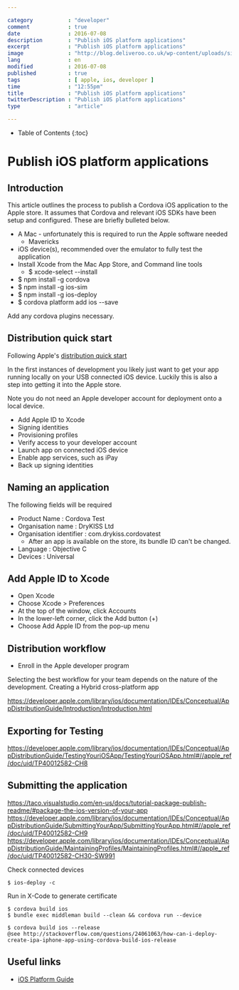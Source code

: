 ```yaml
---

category           : "developer"
comment            : true
date               : 2016-07-08
description        : "Publish iOS platform applications"
excerpt            : "Publish iOS platform applications"
image              : "http://blog.deliveroo.co.uk/wp-content/uploads/sites/2/2016/11/Facebook-Banner-Sweet_treats_Felicity_Millward_October-29-of-29.jpg"
lang               : en
modified           : 2016-07-08
published          : true
tags               : [ apple, ios, developer ]
time               : "12:55pm"
title              : "Publish iOS platform applications"
twitterDescription : "Publish iOS platform applications"
type               : "article"

---
```


* Table of Contents
{:toc}

# Publish iOS platform applications

## Introduction

This article outlines the process to publish a Cordova iOS application to the
Apple store. It assumes that Cordova and relevant iOS SDKs have been setup and
configured. These are briefly bulleted below.

- A Mac - unfortunately this is required to run the Apple software needed
    - Mavericks
- iOS device(s), recommended over the emulator to fully test the application
- Install Xcode from the Mac App Store, and Command line tools
    - $ xcode-select --install
- $ npm install -g cordova
- $ npm install -g ios-sim
- $ npm install -g ios-deploy
- $ cordova platform add ios --save

Add any cordova plugins necessary.

## Distribution quick start

Following Apple's [distribution quick start]()

In the first instances of development you likely just want to get your app
running locally on your USB connected iOS device. Luckily this is also a step
into getting it into the Apple store.

Note you do not need an Apple developer account for deployment onto a local device.

- Add Apple ID to Xcode
- Signing identities
- Provisioning profiles
- Verify access to your developer account
- Launch app on connected iOS device
- Enable app services, such as iPay
- Back up signing identities

## Naming an application

The following fields will be required

- Product Name            : Cordova Test
- Organisation name       : DryKISS Ltd
- Organisation identifier : com.drykiss.cordovatest
    - After an app is available on the store, its bundle ID can't be changed.
- Language                : Objective C
- Devices                 : Universal

## Add Apple ID to Xcode

- Open Xcode
- Choose Xcode > Preferences
- At the top of the window, click Accounts
- In the lower-left corner, click the Add button (+)
- Choose Add Apple ID from the pop-up menu

## Distribution workflow

- Enroll in the Apple developer program

Selecting the best workflow for your team depends on the nature of the development.
Creating a Hybrid cross-platform app

https://developer.apple.com/library/ios/documentation/IDEs/Conceptual/AppDistributionGuide/Introduction/Introduction.html

## Exporting for Testing

https://developer.apple.com/library/ios/documentation/IDEs/Conceptual/AppDistributionGuide/TestingYouriOSApp/TestingYouriOSApp.html#//apple_ref/doc/uid/TP40012582-CH8

## Submitting the application

https://taco.visualstudio.com/en-us/docs/tutorial-package-publish-readme/#package-the-ios-version-of-your-app
https://developer.apple.com/library/ios/documentation/IDEs/Conceptual/AppDistributionGuide/SubmittingYourApp/SubmittingYourApp.html#//apple_ref/doc/uid/TP40012582-CH9
https://developer.apple.com/library/ios/documentation/IDEs/Conceptual/AppDistributionGuide/MaintainingProfiles/MaintainingProfiles.html#//apple_ref/doc/uid/TP40012582-CH30-SW991

Check connected devices

    $ ios-deploy -c

Run in X-Code to generate certificate

    $ cordova build ios
    $ bundle exec middleman build --clean && cordova run --device

    $ cordova build ios --release
    @see http://stackoverflow.com/questions/24061063/how-can-i-deploy-create-ipa-iphone-app-using-cordova-build-ios-release

## Useful links

- [iOS Platform Guide]()


[iOS Platform Guide]:https://cordova.apache.org/docs/en/latest/guide/platforms/ios/
[distribution quick start]:https://developer.apple.com/library/ios/documentation/IDEs/Conceptual/AppStoreDistributionTutorial/Introduction/Introduction.html#//apple_ref/doc/uid/TP40013839
